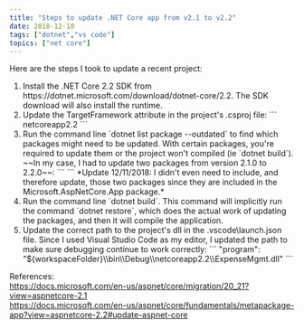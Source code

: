 ```yaml
---
title: "Steps to update .NET Core app from v2.1 to v2.2"
date: 2018-12-10
tags: ["dotnet","vs code"]
topics: ["net core"]
---
```


Here are the steps I took to update a recent project:
<ol>
  <li>
  Install the .NET Core 2.2 SDK from https://dotnet.microsoft.com/download/dotnet-core/2.2. The SDK download will also install the runtime.
  </li>
  <li>
  Update the TargetFramework attribute in the project's .csproj file:
  ```
  <TargetFramework>netcoreapp2.2</TargetFramework>
  ```      
  </li>
  <li>
  Run the command line `dotnet list package --outdated` to find which packages might need to be updated.  With certain packages, you're required to update them or the project won't compiled (ie `dotnet build`).
  ~~In my case, I had to update two packages from version 2.1.0 to 2.2.0~~:
  ```
  <PackageReference Include="Microsoft.EntityFrameworkCore.Design" Version="2.2.0" />
  <PackageReference Include="Microsoft.EntityFrameworkCore.SqlServer" Version="2.2.0" />
  ```
  *Update 12/11/2018:  I didn't even need to include, and therefore update, those two packages since they are included in the Microsoft.AspNetCore.App package.*
  </li>
  <li>
  Run the command line `dotnet build`.  This command will implicitly run the command `dotnet restore`, which does the actual work of updating the packages, and then it will compile the application.
  </li>
  <li>
  Update the correct path to the project's dll in the .vscode\launch.json file.  Since I used Visual Studio Code as my editor, I updated the path to make sure debugging continue to work correctly:  
  ```
  "program": "${workspaceFolder}\\bin\\Debug\\netcoreapp2.2\\ExpenseMgmt.dll"
  ```
  </li>
</ol>    



References:  
https://docs.microsoft.com/en-us/aspnet/core/migration/20_21?view=aspnetcore-2.1  
https://docs.microsoft.com/en-us/aspnet/core/fundamentals/metapackage-app?view=aspnetcore-2.2#update-aspnet-core 